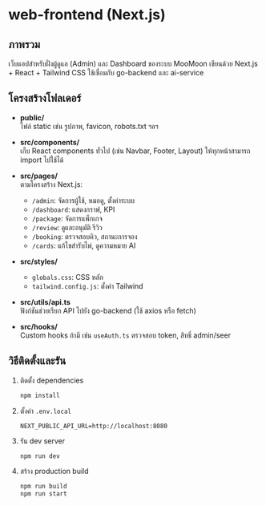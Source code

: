 # web-frontend (Next.js)

## ภาพรวม
เว็บแอปสำหรับฝั่งผู้ดูแล (Admin) และ Dashboard ของระบบ MooMoon เขียนด้วย Next.js + React + Tailwind CSS ใช้เชื่อมกับ go-backend และ ai-service

## โครงสร้างโฟลเดอร์

- **public/**  
  ไฟล์ static เช่น รูปภาพ, favicon, robots.txt ฯลฯ  

- **src/components/**  
  เก็บ React components ทั่วไป (เช่น Navbar, Footer, Layout) ให้ทุกหน้าสามารถ import ไปใช้ได้  

- **src/pages/**  
  ตามโครงสร้าง Next.js:  
  - `/admin`: จัดการผู้ใช้, หมอดู, ตั้งค่าระบบ  
  - `/dashboard`: แสดงกราฟ, KPI  
  - `/package`: จัดการแพ็กเกจ  
  - `/review`: ดูและอนุมัติ รีวิว  
  - `/booking`: ตรวจสอบคิว, สถานะการจอง  
  - `/cards`: แก้ไขสำรับไพ่, ดูความหมาย AI  

- **src/styles/**  
  - `globals.css`: CSS หลัก  
  - `tailwind.config.js`: ตั้งค่า Tailwind  

- **src/utils/api.ts**  
  ฟังก์ชันช่วยเรียก API ไปยัง go-backend (ใช้ axios หรือ fetch)

- **src/hooks/**  
  Custom hooks ถ้ามี เช่น `useAuth.ts` ตรวจสอบ token, สิทธิ์ admin/seer

## วิธีติดตั้งและรัน

1. ติดตั้ง dependencies  
   ```bash
   npm install
   ```  
2. ตั้งค่า `.env.local`  
   ```
   NEXT_PUBLIC_API_URL=http://localhost:8080
   ```  
3. รัน dev server  
   ```bash
   npm run dev
   ```  
4. สร้าง production build  
   ```bash
   npm run build
   npm run start
   ```  
